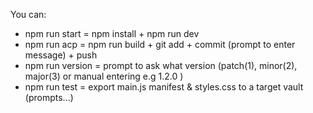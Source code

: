 You can:  
- npm run start = npm install + npm run dev
- npm run acp = npm run build + git add + commit (prompt to enter message) + push
- npm run version = prompt to ask what version (patch(1), minor(2), major(3) or manual entering e.g 1.2.0 )
- npm run test = export main.js manifest & styles.css to a target vault (prompts...)